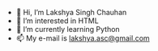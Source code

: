 - 👋 Hi, I’m Lakshya Singh Chauhan
- 👀 I’m interested in HTML
- 🌱 I’m currently learning Python
- 📫 My e-mail is lakshya.asc@gmail.com

<!---
lakshyagithub/lakshyagithub is a ✨ special ✨ repository because its `README.md` (this file) appears on your GitHub profile.
You can click the Preview link to take a look at your changes.
--->
